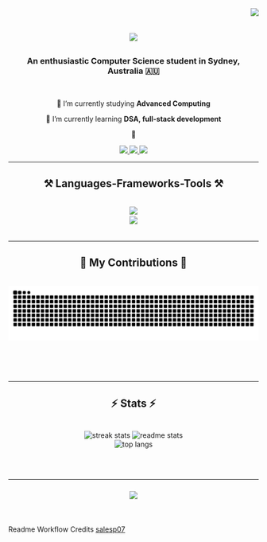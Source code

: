 <img align="right" src="https://visitor-badge.laobi.icu/badge?page_id=devanshimirchandani.devanshimirchandani" />

<h1 align="center">
    <img src="https://readme-typing-svg.herokuapp.com/?font=Fira+Code&size=35&center=true&color=7D7D7D&vCenter=true&width=500&height=70&duration=4000&lines=Hi+There!+👋🏼;+I'm+Devanshi!+🙋🏽‍♀️;" />
</h1>


<h3 align="center">An enthusiastic Computer Science student in Sydney, Australia 🇦🇺</h3>

<br/>

<div align="center">
 
 📓 I’m currently studying **Advanced Computing**
 
 🌱 I’m currently learning **DSA, full-stack development**

 💬 
 
 </div>
 
<div align="center"> 
  <a href="mailto:devanshi.mirchandani@gmail.com">
    <img src="https://img.shields.io/badge/Gmail-333333?style=for-the-badge&logo=gmail&logoColor=red" />
  </a>
  <a href="https://linkedin.com/in/devanshi-mirchandani" target="_blank">
    <img src="https://img.shields.io/badge/LinkedIn-0077B5?style=for-the-badge&logo=linkedin&logoColor=white" target="_blank" />
  </a>
  <a href=" " target="_blank">
     <img src="https://img.shields.io/badge/Portfolio-FF5722?style=for-the-badge&logo=todoist&logoColor=white" target="_blank" /> <!-- sqlite, safari, google-chrome are other good icon options -->
  </a>
</div>

 <hr/>
 
<h2 align="center">⚒️ Languages-Frameworks-Tools ⚒️</h2>
<br/>
<div align="center">
    <img src="https://skillicons.dev/icons?i=nodejs,github,python,javascript,typescript,c,java,discord" /><br>
    <img src="https://skillicons.dev/icons?i=react,r,bootstrap,mui,flask,html,css,vscode,figma,git" />
</div>

<br/>
<hr/>

<div align="center">
  <h2>🐍 My Contributions 🐍</h2>
  <br>
  <img alt="snake eating my contributions" src="https://raw.githubusercontent.com/devanshimirchandani/devanshimirchandani/output/github-contribution-grid-snake.svg" />
  
  <br/><br/><br/>
</div>

<hr/>

<h2 align="center">⚡ Stats ⚡</h2>
<br>
<div align=center>
  <img width=390 src="https://streak-stats.demolab.com/?user=devanshimirchandani&count_private=true&theme=react&border_radius=10" alt="streak stats"/>
  <img width=390 src="https://github-readme-stats-devanshimirchandani.vercel.app/api?username=devanshimirchandani&count_private=true&show_icons=true&theme=react&rank_icon=github&border_radius=10" alt="readme stats" />
  <br/>
  <img width=325 align="center" src="https://github-readme-stats-devanshimirchandani.vercel.app/api/top-langs/?username=devanshimirchandani&hide=HTML&langs_count=8&layout=compact&theme=react&border_radius=10&size_weight=0.5&count_weight=0.5&exclude_repo=github-readme-stats" alt="top langs" />
</div>

<br/><br/>
<hr/>

<h3 align="center">
    <img src="https://readme-typing-svg.herokuapp.com/?font=Fira+Code&size=30&center=true&color=7D7D7D&vCenter=true&width=500&height=70&duration=4000&lines=Reach+Out!;+I'm+Always+Keen+To+Meet+New+People+:);" />
</h3>

<br/>

Readme Workflow Credits [salesp07](https://github.com/DiptoChakrabarty/](https://github.com/salesp07)https://github.com/salesp07)
